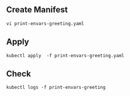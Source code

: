 ## Create Manifest

```
vi print-envars-greeting.yaml
```

## Apply
```
kubectl apply  -f print-envars-greeting.yaml 
```


## Check
```
kubectl logs -f print-envars-greeting
```
